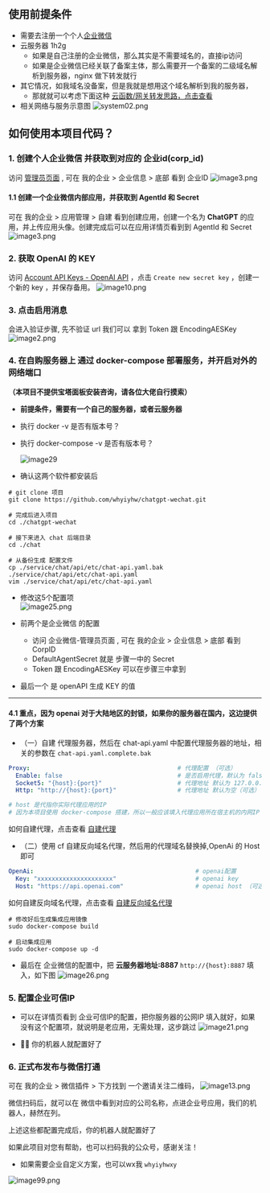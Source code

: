 ## 使用前提条件
- 需要去注册一个个人[企业微信](https://work.weixin.qq.com/)
- 云服务器 1h2g
    - 如果是自己注册的企业微信，那么其实是不需要域名的，直接ip访问
    - 如果是企业微信已经关联了备案主体，那么需要开一个备案的二级域名解析到服务器，nginx 做下转发就行
- 其它情况，如我域名没备案，但是我就是想用这个域名解析到我的服务器，
  - 那就就可以考虑下面这种 [云函数/网关转发思路，点击查看](./cloudfc.md) 
- 相关网络与服务示意图
  ![system02.png](./system02.png)

## 如何使用本项目代码？

### 1. 创建个人企业微信 并获取到对应的 **企业id(corp_id)**

访问 [管理员页面](https://work.weixin.qq.com/wework_admin/frame#profile) ,
可在 我的企业 > 企业信息 > 底部 看到  企业ID
![image3.png](./image38.png)

#### 1.1 创建一个企业微信内部应用，并获取到 AgentId 和 Secret

可在 我的企业 > 应用管理 > 自建  看到创建应用，创建一个名为 **ChatGPT** 的应用，并上传应用头像。创建完成后可以在应用详情页看到到 AgentId 和 Secret
![image3.png](./image3.png)

### 2. 获取 OpenAI 的 KEY

访问 [Account API Keys - OpenAI API](https://platform.openai.com/account/api-keys) ，点击 `Create new secret key` ，创建一个新的 key ，并保存备用。
![image10.png](./image10.png)

### 3. 点击启用消息

会进入验证步骤, 先不验证 url 我们可以 拿到  Token 跟 EncodingAESKey
![image2.png](./image2.png)


### 4. 在自购服务器上 通过 docker-compose 部署服务，并开启对外的网络端口

**（本项目不提供宝塔面板安装咨询，请各位大佬自行摸索）**

- **前提条件，需要有一个自己的服务器，或者云服务器**
- 执行 docker -v 是否有版本号？
- 执行 docker-compose -v 是否有版本号？

  ![image29](./image29.png)

- 确认这两个软件都安装后

```shell
# git clone 项目 
git clone https://github.com/whyiyhw/chatgpt-wechat.git

# 完成后进入项目
cd ./chatgpt-wechat

# 接下来进入 chat 后端目录
cd ./chat

# 从备份生成 配置文件
cp ./service/chat/api/etc/chat-api.yaml.bak ./service/chat/api/etc/chat-api.yaml
vim ./service/chat/api/etc/chat-api.yaml
```

- 修改这5个配置项  
  ![image25.png](./image25.png)

- 前两个是企业微信 的配置
    - 访问 企业微信-管理员页面 , 可在 我的企业 > 企业信息 > 底部 看到 CorpID
    - DefaultAgentSecret 就是 步骤一中的 Secret
    - Token 跟 EncodingAESKey 可以在步骤三中拿到

- 最后一个 是 openAPI 生成 KEY 的值

---

#### 4.1 重点，因为 openai 对于大陆地区的封锁，如果你的服务器在国内，这边提供了两个方案

- （一）自建 代理服务器，然后在 chat-api.yaml 中配置代理服务器的地址，相关的参数在 `chat-api.yaml.complete.bak`
```yaml
Proxy:                                         # 代理配置 （可选）
  Enable: false                                # 是否启用代理，默认为 false（可选）
  Socket5: "{host}:{port}"                     # 代理地址 默认为 127.0.0.1:1080（可选）
  Http: "http://{host}:{port}"                 # 代理地址 默认为空（可选）

# host 是代指你实际代理应用的IP
# 因为本项目使用 docker-compose 搭建，所以一般应该填入代理应用所在宿主机的内网IP
```
如何自建代理，点击查看 [自建代理](./proxy.md)

- （二）使用 cf 自建反向域名代理，然后用的代理域名替换掉,OpenAi 的 Host 即可
```yaml
OpenAi:                                             # openai配置
  Key: "xxxxxxxxxxxxxxxxxxxxx"                      # openai key
  Host: "https://api.openai.com"                    # openai host （可选，使用cf进行反向代理时，修改可用）
```
如何自建反向域名代理，点击查看 [自建反向域名代理](./cf.md)

```shell
# 修改好后生成集成应用镜像
sudo docker-compose build

# 启动集成应用
sudo docker-compose up -d
```

- 最后在 企业微信的配置中，把 **云服务器地址:8887** `http://{host}:8887` 填入，如下图
  ![image26.png](./image26.png)

### 5. 配置企业可信IP
- 可以在详情页看到 企业可信IP的配置，把你服务器的公网IP 填入就好，如果没有这个配置项，就说明是老应用，无需处理，这步跳过
  ![image21.png](./image21.png)

- 🎉🎉 你的机器人就配置好了

### 6. 正式布发布与微信打通

可在 我的企业 > 微信插件 > 下方找到 一个邀请关注二维码，
![image13.png](./image13.png)

微信扫码后，就可以在 微信中看到对应的公司名称，点进企业号应用，我们的机器人，赫然在列。

上述这些都配置完成后，你的机器人就配置好了


如果此项目对您有帮助，也可以扫码我的公众号，感谢关注！ 

- 如果需要企业自定义方案，也可以wx我 `whyiyhwxy`

![image99.png](./image99.png)
